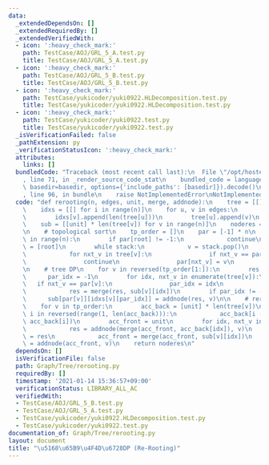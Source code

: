 ```yaml
---
data:
  _extendedDependsOn: []
  _extendedRequiredBy: []
  _extendedVerifiedWith:
  - icon: ':heavy_check_mark:'
    path: TestCase/AOJ/GRL_5_A.test.py
    title: TestCase/AOJ/GRL_5_A.test.py
  - icon: ':heavy_check_mark:'
    path: TestCase/AOJ/GRL_5_B.test.py
    title: TestCase/AOJ/GRL_5_B.test.py
  - icon: ':heavy_check_mark:'
    path: TestCase/yukicoder/yuki0922.HLDecomposition.test.py
    title: TestCase/yukicoder/yuki0922.HLDecomposition.test.py
  - icon: ':heavy_check_mark:'
    path: TestCase/yukicoder/yuki0922.test.py
    title: TestCase/yukicoder/yuki0922.test.py
  _isVerificationFailed: false
  _pathExtension: py
  _verificationStatusIcon: ':heavy_check_mark:'
  attributes:
    links: []
  bundledCode: "Traceback (most recent call last):\n  File \"/opt/hostedtoolcache/Python/3.9.1/x64/lib/python3.9/site-packages/onlinejudge_verify/documentation/build.py\"\
    , line 71, in _render_source_code_stat\n    bundled_code = language.bundle(stat.path,\
    \ basedir=basedir, options={'include_paths': [basedir]}).decode()\n  File \"/opt/hostedtoolcache/Python/3.9.1/x64/lib/python3.9/site-packages/onlinejudge_verify/languages/python.py\"\
    , line 96, in bundle\n    raise NotImplementedError\nNotImplementedError\n"
  code: "def rerooting(n, edges, unit, merge, addnode):\n    tree = [[] for i in range(n)]\n\
    \    idxs = [[] for i in range(n)]\n    for u, v in edges:\n        idxs[u].append(len(tree[v]))\n\
    \        idxs[v].append(len(tree[u]))\n        tree[u].append(v)\n        tree[v].append(u)\n\
    \    sub = [[unit] * len(tree[v]) for v in range(n)]\n    noderes = [unit] * n\n\
    \n    # topological sort\n    tp_order = []\n    par = [-1] * n\n    for root\
    \ in range(n):\n        if par[root] != -1:\n            continue\n        stack\
    \ = [root]\n        while stack:\n            v = stack.pop()\n            tp_order.append(v)\n\
    \            for nxt_v in tree[v]:\n                if nxt_v == par[v]:\n    \
    \                continue\n                par[nxt_v] = v\n                stack.append(nxt_v)\n\
    \n    # tree DP\n    for v in reversed(tp_order[1:]):\n        res = unit\n  \
    \      par_idx = -1\n        for idx, nxt_v in enumerate(tree[v]):\n         \
    \   if nxt_v == par[v]:\n                par_idx = idx\n                continue\n\
    \            res = merge(res, sub[v][idx])\n        if par_idx != -1:\n      \
    \      sub[par[v]][idxs[v][par_idx]] = addnode(res, v)\n\n    # rerooting DP\n\
    \    for v in tp_order:\n        acc_back = [unit] * len(tree[v])\n        for\
    \ i in reversed(range(1, len(acc_back))):\n            acc_back[i - 1] = merge(sub[v][i],\
    \ acc_back[i])\n        acc_front = unit\n        for idx, nxt_v in enumerate(tree[v]):\n\
    \            res = addnode(merge(acc_front, acc_back[idx]), v)\n            sub[nxt_v][idxs[v][idx]]\
    \ = res\n            acc_front = merge(acc_front, sub[v][idx])\n        noderes[v]\
    \ = addnode(acc_front, v)\n    return noderes\n"
  dependsOn: []
  isVerificationFile: false
  path: Graph/Tree/rerooting.py
  requiredBy: []
  timestamp: '2021-01-14 15:36:57+09:00'
  verificationStatus: LIBRARY_ALL_AC
  verifiedWith:
  - TestCase/AOJ/GRL_5_B.test.py
  - TestCase/AOJ/GRL_5_A.test.py
  - TestCase/yukicoder/yuki0922.HLDecomposition.test.py
  - TestCase/yukicoder/yuki0922.test.py
documentation_of: Graph/Tree/rerooting.py
layout: document
title: "\u5168\u65B9\u4F4D\u6728DP (Re-Rooting)"
---
```

